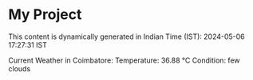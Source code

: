 # My Project

This content is dynamically generated in Indian Time (IST): 2024-05-06 17:27:31 IST


Current Weather in Coimbatore:
Temperature: 36.88 °C
Condition: few clouds
